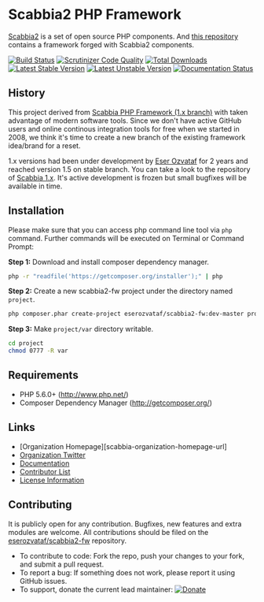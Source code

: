 # Scabbia2 PHP Framework

[Scabbia2][scabbia-organization-repositories-url] is a set of open source PHP components. And [this repository][scabbia-scabbiafw-repository-url] contains a framework forged with Scabbia2 components.

[![Build Status][scabbia-scabbiafw-travis-image]][scabbia-scabbiafw-travis-url]
[![Scrutinizer Code Quality][scabbia-scabbiafw-scrutinizer-image]][scabbia-scabbiafw-scrutinizer-url]
[![Total Downloads][scabbia-scabbiafw-downloads-image]][scabbia-scabbiafw-scrutinizer-url]
[![Latest Stable Version][scabbia-scabbiafw-stable-image]][scabbia-scabbiafw-stable-url]
[![Latest Unstable Version][scabbia-scabbiafw-unstable-image]][scabbia-scabbiafw-unstable-url]
[![Documentation Status][scabbia-scabbiafw-documentation-image]][scabbia-scabbiafw-documentation-url]

## History

This project derived from [Scabbia PHP Framework (1.x branch)][scabbia-1x-url] with taken advantage of modern software tools. Since we don't have active GitHub users and online continous integration tools for free when we started in 2008, we think it's time to create a new branch of the existing framework idea/brand for a reset.

1.x versions had been under development by [Eser Ozvataf][eserozvataf-homepage-url] for 2 years and reached version 1.5 on stable branch. You can take a look to the repository of [Scabbia 1.x][scabbia-1x-url]. It's active development is frozen but small bugfixes will be available in time.


## Installation
Please make sure that you can access php command line tool via `php` command. Further commands will be executed on Terminal or Command Prompt:

**Step 1:**
Download and install composer dependency manager.

``` bash
php -r "readfile('https://getcomposer.org/installer');" | php
```

**Step 2:**
Create a new scabbia2-fw project under the directory named `project`.

``` bash
php composer.phar create-project eserozvataf/scabbia2-fw:dev-master project
```

**Step 3:**
Make `project/var` directory writable.

``` bash
cd project
chmod 0777 -R var
```


## Requirements
* PHP 5.6.0+ (http://www.php.net/)
* Composer Dependency Manager (http://getcomposer.org/)


## Links
- [Organization Homepage][scabbia-organization-homepage-url]
- [Organization Twitter][scabbia-organization-twitter-url]
- [Documentation][scabbia-scabbiafw-documentation-url]
- [Contributor List][scabbia-scabbiafw-contributors-url]
- [License Information][scabbia-scabbiafw-license-url]


## Contributing
It is publicly open for any contribution. Bugfixes, new features and extra modules are welcome. All contributions should be filed on the [eserozvataf/scabbia2-fw][scabbia-scabbiafw-repository-url] repository.

* To contribute to code: Fork the repo, push your changes to your fork, and submit a pull request.
* To report a bug: If something does not work, please report it using GitHub issues.
* To support, donate the current lead maintainer: [![Donate][eserozvataf-gratipay-image]][eserozvataf-gratipay-url]

[scabbia-organization-repositories-url]: https://github.com/eserozvataf/scabbia2
[scabbia-organization-twitter-url]: https://twitter.com/eserozvataf
[scabbia-scabbiafw-contributors-url]: contributors.md
[scabbia-scabbiafw-license-url]: LICENSE
[scabbia-scabbiafw-repository-url]: https://github.com/eserozvataf/scabbia2-fw
[scabbia-scabbiafw-travis-image]: https://travis-ci.org/eserozvataf/scabbia2-fw.png?branch=master
[scabbia-scabbiafw-travis-url]: https://travis-ci.org/eserozvataf/scabbia2-fw
[scabbia-scabbiafw-scrutinizer-image]: https://scrutinizer-ci.com/g/eserozvataf/scabbia2-fw/badges/quality-score.png?b=master
[scabbia-scabbiafw-scrutinizer-url]: https://scrutinizer-ci.com/g/eserozvataf/scabbia2-fw/?branch=master
[scabbia-scabbiafw-downloads-image]: https://poser.pugx.org/eserozvataf/scabbia2-fw/downloads.png
[scabbia-scabbiafw-downloads-url]: https://packagist.org/packages/eserozvataf/scabbia2-fw
[scabbia-scabbiafw-stable-image]: https://poser.pugx.org/eserozvataf/scabbia2-fw/v/stable
[scabbia-scabbiafw-stable-url]: https://packagist.org/packages/eserozvataf/scabbia2-fw
[scabbia-scabbiafw-unstable-image]: https://poser.pugx.org/eserozvataf/scabbia2-fw/v/unstable
[scabbia-scabbiafw-unstable-url]: https://packagist.org/packages/eserozvataf/scabbia2-fw
[scabbia-scabbiafw-documentation-image]: https://readthedocs.org/projects/scabbia2-documentation/badge/?version=latest
[scabbia-scabbiafw-documentation-url]: https://readthedocs.org/projects/scabbia2-documentation
[scabbia-1x-url]: https://github.com/eserozvataf/scabbia1
[eserozvataf-homepage-url]: http://eser.ozvataf.com/
[eserozvataf-gratipay-image]: https://img.shields.io/gratipay/eserozvataf.svg
[eserozvataf-gratipay-url]: https://gratipay.com/eserozvataf/
